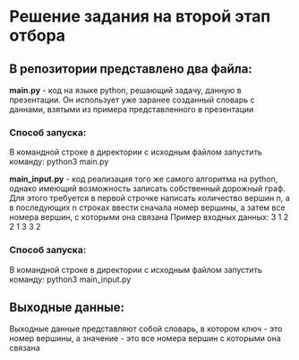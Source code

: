 # Решение задания на второй этап отбора
## В репозитории представлено два файла:
**main.py** - код на языке python, решающий задачу, данную в презентации. Он использует уже заранее созданный словарь с даннами, взятыми из примера представленного в презентации
### Способ запуска:
В командной строке в директории с исходным файлом запустить команду: python3 main.py

**main_input.py** - код реализация того же самого алгоритма на python, однако имеющий возможность записать собственный дорожный граф. Для этого требуется в первой строчке написать количество вершин n, а в последующих n строках ввести сначала номер вершины, а затем все номера вершин, с которыми она связана
Пример входных данных:
3
1 2
2 1 3
3 2
### Способ запуска:
В командной строке в директории с исходным файлом запустить команду: python3 main_input.py
## Выходные данные:
Выходные данные представляют собой словарь, в котором ключ - это номер вершины, а значение - это все номера вершин с которыми она связана
